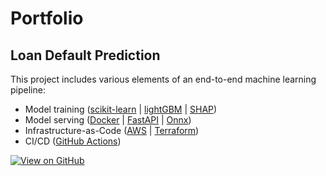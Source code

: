 # Portfolio

## Loan Default Prediction 

This project includes various elements of an end-to-end machine learning pipeline:

* Model training ([scikit-learn](https://scikit-learn.org/stable/) \| [lightGBM](https://lightgbm.readthedocs.io/en/stable/) \| [SHAP](https://shap.readthedocs.io/en/latest/))
* Model serving ([Docker](https://www.docker.com/) \| [FastAPI](https://fastapi.tiangolo.com/) \| [Onnx](https://onnx.ai/))
* Infrastructure-as-Code ([AWS](https://aws.amazon.com/) \| [Terraform](https://www.terraform.io/))
* CI/CD ([GitHub Actions](https://aws.amazon.com/))

[![View on GitHub](https://img.shields.io/badge/GitHub-View_on_GitHub-blue?logo=GitHub)](https://github.com/chris-lundberg/loan-default-prediction)